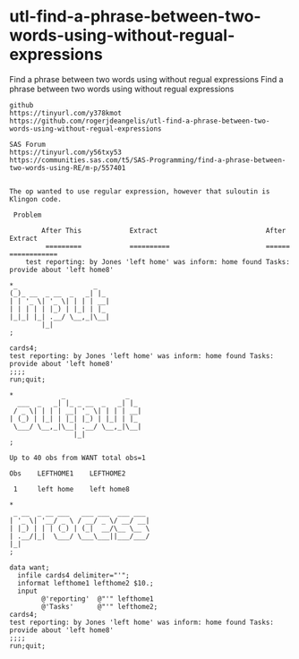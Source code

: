 # utl-find-a-phrase-between-two-words-using-without-regual-expressions
Find a phrase between two words using without regual expressions 
    Find a phrase between two words using without regual expressions                                              
                                                                                                                  
    github                                                                                                        
    https://tinyurl.com/y378kmot                                                                                  
    https://github.com/rogerjdeangelis/utl-find-a-phrase-between-two-words-using-without-regual-expressions       
                                                                                                                  
    SAS Forum                                                                                                     
    https://tinyurl.com/y56txy53                                                                                  
    https://communities.sas.com/t5/SAS-Programming/find-a-phrase-between-two-words-using-RE/m-p/557401            
                                                                                                                  
                                                                                                                  
    The op wanted to use regular expression, however that suloutin is Klingon code.                               
                                                                                                                  
     Problem                                                                                                      
                                                                                                                  
            After This            Extract                           After                  Extract                
             =========            ==========                        ======               ============             
        test reporting: by Jones 'left home' was inform: home found Tasks: provide about 'left home8'             
                                                                                                                  
    *_                   _                                                                                        
    (_)_ __  _ __  _   _| |_                                                                                      
    | | '_ \| '_ \| | | | __|                                                                                     
    | | | | | |_) | |_| | |_                                                                                      
    |_|_| |_| .__/ \__,_|\__|                                                                                     
            |_|                                                                                                   
    ;                                                                                                             
                                                                                                                  
    cards4;                                                                                                       
    test reporting: by Jones 'left home' was inform: home found Tasks: provide about 'left home8'                 
    ;;;;                                                                                                          
    run;quit;                                                                                                     
                                                                                                                  
    *            _               _                                                                                
      ___  _   _| |_ _ __  _   _| |_                                                                              
     / _ \| | | | __| '_ \| | | | __|                                                                             
    | (_) | |_| | |_| |_) | |_| | |_                                                                              
     \___/ \__,_|\__| .__/ \__,_|\__|                                                                             
                    |_|                                                                                           
    ;                                                                                                             
                                                                                                                  
    Up to 40 obs from WANT total obs=1                                                                            
                                                                                                                  
    Obs    LEFTHOME1    LEFTHOME2                                                                                 
                                                                                                                  
     1     left home    left home8                                                                                
                                                                                                                  
    *                                                                                                             
     _ __  _ __ ___   ___ ___  ___ ___                                                                            
    | '_ \| '__/ _ \ / __/ _ \/ __/ __|                                                                           
    | |_) | | | (_) | (_|  __/\__ \__ \                                                                           
    | .__/|_|  \___/ \___\___||___/___/                                                                           
    |_|                                                                                                           
    ;                                                                                                             
                                                                                                                  
    data want;                                                                                                    
      infile cards4 delimiter="'";                                                                                
      informat lefthome1 lefthome2 $10.;                                                                          
      input                                                                                                       
            @'reporting'  @"'" lefthome1                                                                          
            @'Tasks'      @"'" lefthome2;                                                                         
    cards4;                                                                                                       
    test reporting: by Jones 'left home' was inform: home found Tasks: provide about 'left home8'                 
    ;;;;                                                                                                          
    run;quit;                                                                                                     
                                                                                                                  
                                                                                                                  
